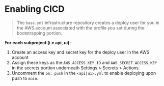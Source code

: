 # Enabling CICD
> The `base.yml` infrastructure repository creates a deploy user for you in the AWS account associated with the profile you set during the bootstrapping portion. 

**For each subproject (i.e api, ui):**
1. Create an access key and secret key for the deploy user in the AWS account
2. Assign these keys as the `AWS_ACCESS_KEY_ID` and `AWS_SECRET_ACCESS_KEY` in the secrets portion underneath Settings > Secrets > Actions.
3. Uncomment the `on: push` in the `<api|ui>.yml` to enable deploying upon push to `main`. 
